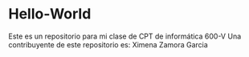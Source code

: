 # Hello-World
Este es un repositorio para mi clase de CPT de informática 600-V
Una contribuyente de este repositorio es: Ximena Zamora Garcia 
